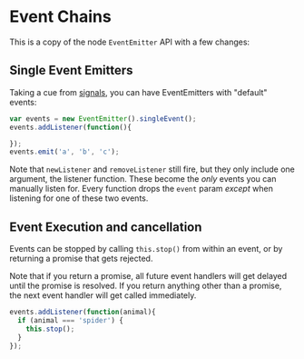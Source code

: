 # Event Chains

This is a copy of the node `EventEmitter` API with a few changes:

## Single Event Emitters

Taking a cue from [signals](http://millermedeiros.github.io/js-signals/), you
can have EventEmitters with "default" events:

```js
var events = new EventEmitter().singleEvent();
events.addListener(function(){

});
events.emit('a', 'b', 'c');
```

Note that `newListener` and `removeListener` still fire, but they only include
  one argument, the listener function.  These become the _only_ events you can
  manually listen for.  Every function drops the `event` param _except_ when
  listening for one of these two events.

## Event Execution and cancellation

Events can be stopped by calling `this.stop()` from within an event, or by
  returning a promise that gets rejected.

Note that if you return a promise, all future event handlers will get delayed
  until the promise is resolved.  If you return anything other than a promise,
  the next event handler will get called immediately.

```js
events.addListener(function(animal){
  if (animal === 'spider') {
    this.stop();
  }
});
```
